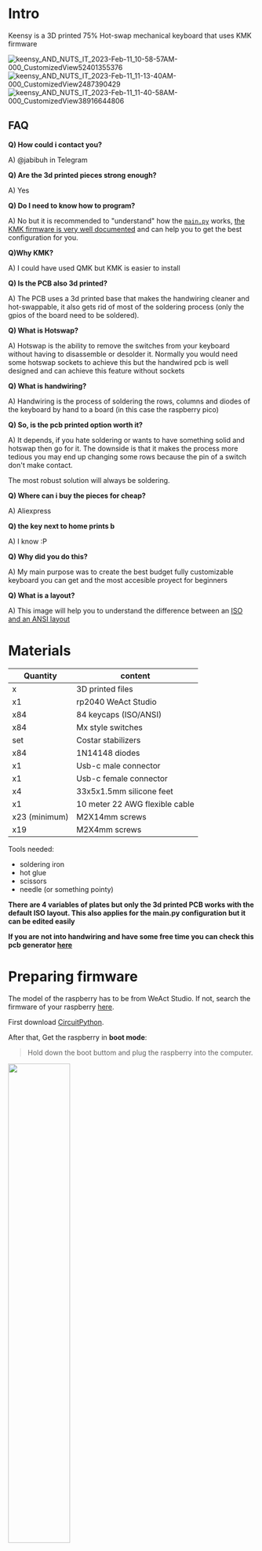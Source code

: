 # Intro

Keensy is a 3D printed 75% Hot-swap mechanical keyboard that uses KMK firmware 



  
 ![keensy_AND_NUTS_IT_2023-Feb-11_10-58-57AM-000_CustomizedView52401355376](https://user-images.githubusercontent.com/77059171/218270925-da948f2e-8f14-4177-8bd7-bf39c40e3c5f.jpg)
![keensy_AND_NUTS_IT_2023-Feb-11_11-13-40AM-000_CustomizedView2487390429](https://user-images.githubusercontent.com/77059171/218270934-9f58ebad-08a8-40f8-88e4-2aa93de455f2.jpg)
![keensy_AND_NUTS_IT_2023-Feb-11_11-40-58AM-000_CustomizedView38916644806](https://user-images.githubusercontent.com/77059171/218270943-a1067d05-0e76-4f87-b945-1ca89e01d9b2.png)
</p>



## FAQ
**Q) How could i contact you?**

A) @jabibuh in Telegram

**Q) Are the 3d printed pieces strong enough?**

A) Yes

**Q) Do I need to know how to program?**

A) No but it is recommended to "understand" how the [`main.py`](https://github.com/javiverdu/Keensy/blob/main/main.py) works, [the KMK firmware is very well documented](https://github.com/KMKfw/kmk_firmware) and can help you to get the best configuration for you.

**Q)Why KMK?**

A) I could have used QMK but KMK is easier to install

**Q) Is the PCB also 3d printed?**

A) The PCB uses a 3d printed base that makes the handwiring cleaner and hot-swappable, it also gets rid of most of the soldering process (only the gpios of the board need to be soldered).

**Q) What is Hotswap?**

A) Hotswap is the ability to remove the switches from your keyboard without having to disassemble or desolder it. Normally you would need some hotswap sockets to achieve this but the handwired pcb is well designed and can achieve this feature without sockets

**Q) What is handwiring?**

A) Handwiring is the process of soldering the rows, columns and diodes of the keyboard by hand to a board (in this case the raspberry pico)

**Q) So, is the pcb printed option worth it?**

A) It depends, if you hate soldering or wants to have something solid and hotswap then go for it. The downside is that it makes the process more tedious you may end up changing some rows because the pin of a switch don't make contact.

The most robust solution will always be soldering.

**Q) Where can i buy the pieces for cheap?**

A) Aliexpress

**Q) the key next to home prints b**

A) I know :P

**Q) Why did you do this?**

A) My main purpose was to create the best budget fully customizable keyboard you can get and the most accesible proyect for beginners

**Q) What is a layout?**

A) This image will help you to understand the difference between an [ISO and an ANSI layout](https://acf.geeknetic.es/imgw/imagenes/auto/2021/6/9/sue-teclados-ansi-iso.png?f=webp)

# Materials

| Quantity  | content |
| ------------- | ------------- |
| x | 3D printed files |
| x1  | rp2040 WeAct Studio  |
| x84  | 84 keycaps (ISO/ANSI) |
| x84 | Mx style switches |
| set | Costar stabilizers |
| x84 | 1N14148 diodes |
| x1  | Usb-c male connector |
| x1  | Usb-c female connector |
| x4 | 33x5x1.5mm silicone feet |
| x1 | 10 meter 22 AWG flexible cable |
| x23 (minimum) |  M2X14mm screws  |
| x19  | M2X4mm screws |

Tools needed:
- soldering iron
- hot glue
- scissors
- needle (or something pointy)

**There are 4 variables of plates but only the 3d printed PCB works with the default ISO layout. This also applies for the main.py configuration but it can be edited easily**

**If you are not into handwiring and have some free time you can check this pcb generator [here](https://github.com/50an6xy06r6n/hotswap_pcb_generator)**

# Preparing firmware

The model of the raspberry has to be from WeAct Studio. If not, search the firmware of your raspberry [here](https://circuitpython.org/downloads).

First download [CircuitPython](https://circuitpython.org/board/weact_studio_pico/).

After that, Get the raspberry in **boot mode**: 

> Hold down the boot buttom and plug the raspberry into the computer.

<img width="50%" src="https://user-images.githubusercontent.com/77059171/218272883-652900b1-0b6d-4e69-815d-08e58389cdb1.png">

Now, the computer should detect a new external storage.

Drag the downloaded UF2 file to the Pico. The storage will reset and appear with the name CIRCUITPY.

Now we have to install the KMK firmware.

Grab the latest version of [KMK](https://github.com/KMKfw/kmk_firmware) and extract all the files from the zip.

Copy the kmk folder and the boot.py to the raspberry.

Download and copy the [`main.py`](https://github.com/javiverdu/Keensy/blob/main/main.py) to the raspberry.

You're done!

# PCB assembly

This is the most tedious part of the build, it will take you some time to finish it.


You will need [this diode bending cube](https://github.com/50an6xy06r6n/hotswap_pcb_generator/blob/main/stl/diode_bending_templates/mx_improved_diode_bending_template.stl):

this is the 3d printed pcb:
![pcb_front](https://user-images.githubusercontent.com/77059171/218271015-1a5cc7f7-a20f-43bd-9953-fb5b0d73933a.png)

We will start at the back of the board with the columns of the matrix.

## Columns

![pcb_back](https://user-images.githubusercontent.com/77059171/218271016-5bd20b9a-7bfe-466c-975b-f2e9d2b81f7b.png)

For better cable management mark the position where the raspberry board will be. This will help you to know 
the length of the cables.
> Be careful with the holes of the screws!
> Do NOT glue the board into the pcb (yet)

![pcb_back](https://user-images.githubusercontent.com/77059171/218273965-b49f7c9c-ab78-425b-bef8-e3f9dda4a9fe.png)

This is is the diagram of the weact studio rp2040, the GPX pins will be used for the matrix of the keyboard.

The order of the pins can be specified in the [`main.py`](https://github.com/javiverdu/Keensy/blob/main/main.py) which means that you can solder the cables wherever you want as long as you modify the file.
>Note: GND are not GPIO pins, do not use them.

<img width="40%" src="https://user-images.githubusercontent.com/77059171/218274319-28368ab4-c421-4ff6-bc2f-a8e217b59c9d.jpeg">

Put the cables in the columns and cut them with the enough length to join their respective pin.
>If the cables won't fit in the columns you can use silver wire as long as you secure the conection between the wire and the diode.

>If you didn't understand this don't worry, it is the next step


Here is my setup:

![COLUMNS](https://user-images.githubusercontent.com/77059171/218275540-8f00776f-204b-450d-9370-33bc6547fef5.png)


## Diodes


Here comes the worst part of the build, you have been warmed.

The best way to show how the diodes are conected to the columns is with these pictures

> pointy thing and [diode bending cube](https://github.com/50an6xy06r6n/hotswap_pcb_generator/blob/main/stl/diode_bending_templates/mx_improved_diode_bending_template.stl) are needed here

the diode pins will be here

![Screenshot_1](https://user-images.githubusercontent.com/77059171/218276803-220dad54-e544-4a70-a26b-66b8f1bf7fbb.png)
![caca](https://user-images.githubusercontent.com/77059171/218276926-45109aa2-2294-4161-be2c-61f1a33dd053.png)

The connection between the column and the pin is formed by going through the cable.


Here is where the pointy thing comes in handy.

Check where the hole of the column is and prick the cable.
> The tinier the hole the less will fail the conexion

<img src="https://user-images.githubusercontent.com/77059171/197513592-ae4d662f-2725-4259-8ddc-07ca1a2fb7b5.png">
<img src="https://user-images.githubusercontent.com/77059171/197513595-618ac596-a999-4fd4-b1f6-e334db974f62.png">

Do the same with all the columns.

## Bending Diodes

You will need to do this at least 84 times 

<img src="https://user-images.githubusercontent.com/77059171/197514755-90bb6a7d-5171-4165-b815-3526b5fb4c9f.png">
<img src="https://user-images.githubusercontent.com/77059171/197514763-71bf9795-2e87-448d-b0ca-1d694bfb5139.png">
<img src="https://user-images.githubusercontent.com/77059171/197514766-f7fec248-f870-4ca9-afa1-0133285df3b7.png">
<img src="https://user-images.githubusercontent.com/77059171/197514768-1df9660b-df81-49e2-acae-0ad455548230.png">

## Mounting the Diodes

>Note: check the Diode orientation
<img width="1125" src="https://user-images.githubusercontent.com/77059171/197513597-7421e924-2184-40b1-8982-4b5453a2ace7.png">



<img width="1125" src="https://user-images.githubusercontent.com/77059171/197513599-e50b8574-73cf-4c6b-b42f-9b8525960c7e.png">
<img width="1125" src="https://user-images.githubusercontent.com/77059171/197513604-9f14fefa-2a90-467a-b6c7-1389f41f7929.png">

with all the diodes mounted to the columns you can now hot glue the raspberry to the pcb (make sure to put a layer of hot glue on the pcb 

before)
> You can also add some hot glue to the cables 

## Rows

The rows just need to solder the cables to their respective pin and good cable management.

> Note: The ISO enter is connected in the third row


## Usb-C Cable

You will need a usb c male to female cable. You can buy usb-c connectors and solder the cables or buy one.


Your printed PCB should look like this: 

![pcb11](https://user-images.githubusercontent.com/77059171/197513607-f82ca05a-25a7-458b-9c98-04b720e4c8ba.jpeg)


![pcb12](https://user-images.githubusercontent.com/77059171/197513608-b7ce56fa-b938-4343-9fe7-694ba7b8dd3d.jpeg)
>This was the first prototype of the pcb

now you can connect the pcb to the PC and check if all the keys work as it should with a keyboard tester and something to bridge the connections of the matrix

# Putting all together

> Check if all the keys are working before mounting the case

## Mounting the PCB

glue the usb adapter to the hole case (usb-c hole) place the pcb to the case, be careful not to pinch the wires.

now you can use the M2x4mm screws to secure the pcb to the case.
![case_pcb](https://user-images.githubusercontent.com/77059171/218313886-1fa5fe3e-e407-454a-ae53-a6a50f59697b.png)

## Mounting the stabilizers

![keensy_AND_NUTS_IT_2023-Feb-11_12-43-35PM-000_CustomizedView1329393190](https://user-images.githubusercontent.com/77059171/218312721-a8142374-f820-4a1f-9fc4-6806e6fa1086.png)

For the stabilizers you will need at least one for the spacebar in order to make it work properly

![costar_stab](https://user-images.githubusercontent.com/77059171/218314234-cf49fc51-e5a4-4beb-b6d2-441d05167409.png)

The stabilizers need to be installed in a specific orientation

![costar_installed](https://user-images.githubusercontent.com/77059171/218314420-5eac41b4-2aec-48bc-a5f2-4c3c1dc00ead.png)

You can put the rest of the costar pieces later. If you don't know how to install the stabilizers [this video may help you](https://www.youtube.com/watch?v=I31wrZvmdkI)

## Mounting the case

take the plate and the case and put it upside-down. make sure the case and the plate is alined and start putting in the screws
> There should be the less gap possible between the plate and the case

![keensy_AND_NUTS_IT_2023-Feb-12_02-00-19PM-000_CustomizedView29306077820](https://user-images.githubusercontent.com/77059171/218316560-12c908d5-f0d4-4e41-b75f-df1e4895eefa.png)

You can now put the silicone feet.

## Mounting the switches

The switches are installed in a specific orientation.

It is recommended to check if the switch works before mounting the next one.
This part is where the switch tends to fail as the upper pin needs to go through the row cable


![keensy_AND_NUTS_IT_2023-Feb-12_02-06-20PM-000_CustomizedView13376214790](https://user-images.githubusercontent.com/77059171/218316576-89118b33-4bbc-4010-9749-c55eb989af59.png)

You can now mount the costar stabilizers and the keycaps.


## You're Done!

Congratulations! You can now enjoy your new finished keyboard and tweak it however you like.


# Credits

* Thanks to [50an6xy06r6n](https://github.com/50an6xy06r6n/hotswap_pcb_generator) and [stingray127](https://github.com/stingray127/handwirehotswap) for the inspiration of the PCB.

